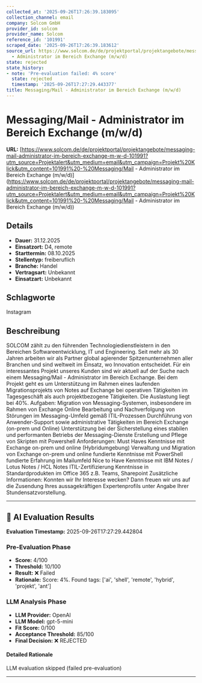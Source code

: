 ```yaml
---
collected_at: '2025-09-26T17:26:39.183095'
collection_channel: email
company: Solcom GmbH
provider_id: solcom
provider_name: Solcom
reference_id: '101991'
scraped_date: '2025-09-26T17:26:39.183612'
source_url: https://www.solcom.de/de/projektportal/projektangebote/messaging-mail-administrator-im-bereich-exchange-m-w-d-101991?utm_source=Projektalert&utm_medium=email&utm_campaign=Projekt%20Klick&utm_content=101991%20-%20Messaging/Mail
  - Administrator im Bereich Exchange (m/w/d)
state: rejected
state_history:
- note: 'Pre-evaluation failed: 4% score'
  state: rejected
  timestamp: '2025-09-26T17:27:29.443377'
title: Messaging/Mail - Administrator im Bereich Exchange (m/w/d)
---
```




# Messaging/Mail - Administrator im Bereich Exchange (m/w/d)
**URL:** [https://www.solcom.de/de/projektportal/projektangebote/messaging-mail-administrator-im-bereich-exchange-m-w-d-101991?utm_source=Projektalert&utm_medium=email&utm_campaign=Projekt%20Klick&utm_content=101991%20-%20Messaging/Mail - Administrator im Bereich Exchange (m/w/d)](https://www.solcom.de/de/projektportal/projektangebote/messaging-mail-administrator-im-bereich-exchange-m-w-d-101991?utm_source=Projektalert&utm_medium=email&utm_campaign=Projekt%20Klick&utm_content=101991%20-%20Messaging/Mail - Administrator im Bereich Exchange (m/w/d))
## Details
- **Dauer:** 31.12.2025
- **Einsatzort:** D4, remote
- **Starttermin:** 08.10.2025
- **Stellentyp:** freiberuflich
- **Branche:** Handel
- **Vertragsart:** Unbekannt
- **Einsatzart:** Unbekannt

## Schlagworte
Instagram

## Beschreibung
SOLCOM zählt zu den führenden Technologiedienstleistern in den Bereichen Softwareentwicklung, IT und Engineering. Seit mehr als 30 Jahren arbeiten wir als Partner global agierender Spitzenunternehmen aller Branchen und sind weltweit im Einsatz, wo Innovation entscheidet.
Für ein interessantes Projekt unseres Kunden sind wir aktuell auf der Suche nach einem Messaging/Mail - Administrator im Bereich Exchange. Bei dem Projekt geht es um Unterstützung im Rahmen eines laufenden Migrationsprojekts von Notes auf Exchange bei operativen Tätigkeiten im Tagesgeschäft als auch projektbezogene Tätigkeiten.
Die Auslastung liegt bei 40%.
Aufgaben:
Migration von Messaging-Systemen, insbesondere im Rahmen von Exchange Online
Bearbeitung und Nachverfolgung von Störungen im Messaging-Umfeld gemäß ITIL-Prozessen
Durchführung von Anwender-Support sowie administrative Tätigkeiten im Bereich Exchange (on-prem und Online)
Unterstützung bei der Sicherstellung eines stabilen und performanten Betriebs der Messaging-Dienste
Erstellung und Pflege von Skripten mit Powershell
Anforderungen:
Must Haves
Kenntnisse mit Exchange on-prem und online (Hybridumgebung)
Verwaltung und Migration von Exchange on-prem und online
fundierte Kenntnisse mit PowerShell
fundierte Erfahrung im Mailumfeld
Nice to Have
Kenntnisse mit IBM Notes / Lotus Notes / HCL Notes
ITIL-Zertifizierung
Kenntnisse in Standardprodukten im Office 365 z.B. Teams, Sharepoint
Zusätzliche Informationen:
Konnten wir Ihr Interesse wecken? Dann freuen wir uns auf die Zusendung Ihres aussagekräftigen Expertenprofils unter Angabe Ihrer Stundensatzvorstellung.

---

## 🤖 AI Evaluation Results

**Evaluation Timestamp:** 2025-09-26T17:27:29.442804

### Pre-Evaluation Phase
- **Score:** 4/100
- **Threshold:** 10/100
- **Result:** ❌ Failed
- **Rationale:** Score: 4%. Found tags: ['ai', 'shell', 'remote', 'hybrid', 'projekt', 'ant']

### LLM Analysis Phase
- **LLM Provider:** OpenAI
- **LLM Model:** gpt-5-mini
- **Fit Score:** 0/100
- **Acceptance Threshold:** 85/100
- **Final Decision:** ❌ REJECTED

#### Detailed Rationale
LLM evaluation skipped (failed pre-evaluation)

---
